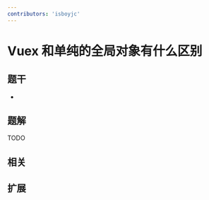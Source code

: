 ```yaml
---
contributors: 'isboyjc'
---
```


# Vuex 和单纯的全局对象有什么区别


## 题干

- 



## 题解

<!-- ::: details 点我查看题解 -->

  TODO

<!-- ::: -->



## 相关



## 扩展
